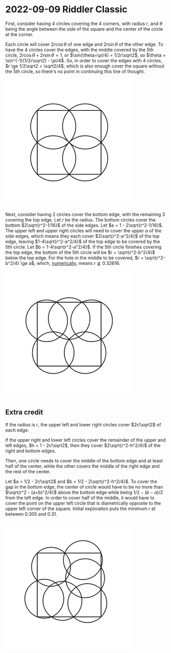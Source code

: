 2022-09-09 Riddler Classic
==========================
First, consider having 4 circles covering the 4 corners, with radius $r$,
and $\theta$ being the angle between the side of the square and the center
of the circle at the corner.

Each circle will cover $2r\cos\theta$ of one edge and $2r\sin\theta$ of
the other edge.  To have the 4 circles cover the edges, with the middle
covered by the 5th circle, $2r\cos\theta + 2r\sin\theta = 1$, or
$\sin(\theta+\pi/4) =  1/2r\sqrt2$, so
$\theta = \sin^{-1}(1/2r\sqrt2) - \pi/4$.  So, in order to cover the
edges with 4 circles, $r \ge 1/2\sqrt2 = \sqrt2/4$, which is also enough
cover the square without the 5th circle, so there's no point in continuing
this line of thought.

![Picture of 4 circles](20220909c-4.svg)

Next, consider having 2 circles cover the bottom edge, with the remaining 3
covering the top edge.  Let $r$ be the radius.  The bottom circles cover
the bottom $2\sqrt{r^2-1/16}$ of the side edges.  Let
$a = 1 - 2\sqrt{r^2-1/16}$.  The upper left and upper right circles will need
to cover the upper $a$ of the side edges, which means they each cover
$2\sqrt{r^2-a^2/4}$ of the top edge, leaving $1-4\sqrt{r^2-a^2/4}$ of the
top edge to be covered by the 5th circle.  Let $b = 1-4\sqrt{r^2-a^2/4}$.
If the 5th circle finishes covering the top edge, the bottom of the 5th
circle will be $r + \sqrt{r^2-b^2/4}$ below the top edge.  For the hole
in the middle to be covered, $r + \sqrt{r^2-b^2/4} \ge a$, which,
[numerically](2022090c.hs), means $r \gtrapprox 0.32616$.

![Picture of 5 circles](20220909c-5.svg)

Extra credit
------------
If the radius is $r$, the upper left and lower right circles cover
$2r/\sqrt2$ of each edge.

If the upper right and lower left circles cover the remainder of the
upper and left edges, $h = 1 - 2r/\sqrt2$, then they cover
$2\sqrt{r^2-h^2/4}$ of the right and bottom edges.

Then, one circle needs to cover the middle of the bottom edge and at least
half of the center, while the other covers the middle of the right edge and
the rest of the center.

Let $a = 1/2 - 2r/\sqrt2$ and $b = 1/2 - 2\sqrt{r^2-h^2/4}$.  To cover the
gap in the bottom edge, the center of circle would have to be no more than
$\sqrt{r^2 - (a+b)^2/4}$ above the bottom edge while being $1/2-(b-a)/2$ from
the left edge.  In order to cover half of the middle, it would have to cover
the point on the upper left circle that is diametrically opposite to the
upper left corner of the square.  Initial exploration puts the minimum $r$
at between 0.305 and 0.31.

![Picture of 6 circles](20220909c-6.svg)
